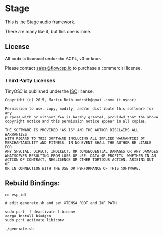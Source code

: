 # Stage

This is the Stage audio framework.

There are many like it, but this one is mine.


## License

All code is licensed under the AGPL, v3 or later.

Please contact [sales@flowdsp.io](mailto:sales@flowdsp.io?subject=Stage%20commercial%20license%20purchase) to purchase a commercial license.

### Third Party Licenses

TinyOSC is published under the [ISC](https://opensource.org/licenses/ISC) license.

```
Copyright (c) 2015, Martin Roth <mhroth@gmail.com> (tinyosc)

Permission to use, copy, modify, and/or distribute this software for any
purpose with or without fee is hereby granted, provided that the above
copyright notice and this permission notice appear in all copies.

THE SOFTWARE IS PROVIDED "AS IS" AND THE AUTHOR DISCLAIMS ALL WARRANTIES
WITH REGARD TO THIS SOFTWARE INCLUDING ALL IMPLIED WARRANTIES OF
MERCHANTABILITY AND FITNESS. IN NO EVENT SHALL THE AUTHOR BE LIABLE FOR
ANY SPECIAL, DIRECT, INDIRECT, OR CONSEQUENTIAL DAMAGES OR ANY DAMAGES
WHATSOEVER RESULTING FROM LOSS OF USE, DATA OR PROFITS, WHETHER IN AN
ACTION OF CONTRACT, NEGLIGENCE OR OTHER TORTIOUS ACTION, ARISING OUT OF
OR IN CONNECTION WITH THE USE OR PERFORMANCE OF THIS SOFTWARE.
```


## Rebuild Bindings:

    cd esp_idf

    # edit generate.sh and set XTENSA_ROOT and IDF_PATH

    sudo port -f deactivate libiconv
    cargo install bindgen
    sudo port activate libiconv

    ./generate.sh
